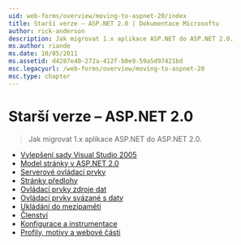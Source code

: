 ```yaml
---
uid: web-forms/overview/moving-to-aspnet-20/index
title: Starší verze – ASP.NET 2.0 | Dokumentace Microsoftu
author: rick-anderson
description: Jak migrovat 1.x aplikace ASP.NET do ASP.NET 2.0.
ms.author: riande
ms.date: 10/05/2011
ms.assetid: d4287e40-272a-412f-b0e9-59a5d97421bd
msc.legacyurl: /web-forms/overview/moving-to-aspnet-20
msc.type: chapter
---
```

<a name="older-versions---aspnet-20"></a>Starší verze – ASP.NET 2.0
====================
> Jak migrovat 1.x aplikace ASP.NET do ASP.NET 2.0.


- [Vylepšení sady Visual Studio 2005](improvements-in-visual-studio-2005.md)
- [Model stránky v ASP.NET 2.0](the-asp-net-2-0-page-model.md)
- [Serverové ovládací prvky](server-controls.md)
- [Stránky předlohy](master-pages.md)
- [Ovládací prvky zdroje dat](data-source-controls.md)
- [Ovládací prvky svázané s daty](data-bound-controls.md)
- [Ukládání do mezipaměti](caching.md)
- [Členství](membership.md)
- [Konfigurace a instrumentace](configuration-and-instrumentation.md)
- [Profily, motivy a webové části](profiles-themes-and-web-parts.md)
